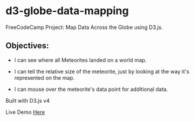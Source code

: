 # d3-globe-data-mapping
FreeCodeCamp Project: Map Data Across the Globe using D3.js.

## Objectives:

- I can see where all Meteorites landed on a world map.

- I can tell the relative size of the meteorite, just by looking at the way it's represented on the map.

- I can mouse over the meteorite's data point for additional data.

Built with D3.js v4

Live Demo [Here](https://codepen.io/fabvit86/full/XeMWNQ/)
